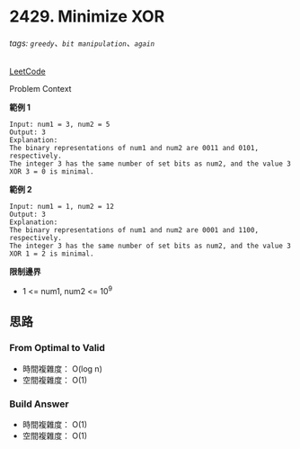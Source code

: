 # 2429. Minimize XOR

###### tags: `greedy`、`bit manipulation`、`again`

[LeetCode](https://leetcode.com/problems/minimize-xor/description/)

Problem Context

**範例 1**
```
Input: num1 = 3, num2 = 5
Output: 3
Explanation:
The binary representations of num1 and num2 are 0011 and 0101, respectively.
The integer 3 has the same number of set bits as num2, and the value 3 XOR 3 = 0 is minimal.
```

**範例 2**
```
Input: num1 = 1, num2 = 12
Output: 3
Explanation:
The binary representations of num1 and num2 are 0001 and 1100, respectively.
The integer 3 has the same number of set bits as num2, and the value 3 XOR 1 = 2 is minimal.
```

**限制邊界**
- 1 <= num1, num2 <= 10<sup>9</sup>

## 思路

### From Optimal to Valid

- 時間複雜度： O(log n)
- 空間複雜度： O(1)

### Build Answer

- 時間複雜度： O(1)
- 空間複雜度： O(1)
